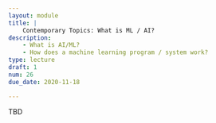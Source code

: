 ```yaml
---
layout: module
title: |
    Contemporary Topics: What is ML / AI?
description: 
    - What is AI/ML?
    - How does a machine learning program / system work?
type: lecture
draft: 1
num: 26
due_date: 2020-11-18

---
```


TBD